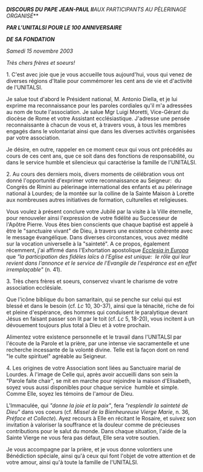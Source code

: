 ***DISCOURS DU PAPE JEAN-PAUL II**AUX PARTICIPANTS AU PÈLERINAGE ORGANISÉ***

***PAR L’UNITALSI POUR LE 100 ANNIVERSAIRE***

***DE SA FONDATION***

*Samedi 15 novembre 2003*

*Très chers frères et soeurs!*

1. C'est avec joie que je vous accueille tous aujourd'hui, vous qui venez de diverses régions d'Italie pour commémorer les cent ans de vie et d'activité de l'UNITALSI.

Je salue tout d'abord le Président national, M. Antonio Diella, et je lui exprime ma reconnaissance pour les paroles cordiales qu'il m'a adressées au nom de toute l'association. Je salue Mgr Luigi Moretti, Vice-Gérant du diocèse de Rome et votre Assistant ecclésiastique. J'adresse une pensée reconnaissante à chacun de vous et, à travers vous, à tous les membres engagés dans le volontariat ainsi que dans les diverses activités organisées par votre association.

Je désire, en outre, rappeler en ce moment ceux qui vous ont précédés au cours de ces cent ans, que ce soit dans des fonctions de responsabilité, ou dans le service humble et silencieux qui caractérise la famille de l'UNITALSI.

2. Au cours des derniers mois, divers moments de célébration vous ont donné l'opportunité d'exprimer votre reconnaissance au Seigneur:  du Congrès de Rimini au pèlerinage international des enfants et au pèlerinage national à Lourdes; de la montée sur la colline de la Sainte Maison à Lorette aux nombreuses autres initiatives de formation, culturelles et religieuses.

Vous voulez à présent conclure votre Jubilé par la visite à la Ville éternelle, pour renouveler ainsi l'expression de votre fidélité au Successeur de l'Apôtre Pierre. Vous êtes bien conscients que chaque baptisé est appelé à être le "sanctuaire vivant" de Dieu, à travers une existence cohérente avec le message évangélique. Dans diverses circonstances, vous avez médité sur la vocation universelle à la "sainteté". A ce propos, également récemment, j'ai affirmé dans l'Exhortation apostolique *[Ecclesia in Europa](/content/john-paul-ii/fr/apost_exhortations/documents/hf_jp-ii_exh_20030628_ecclesia-in-europa.html)* que *"la participation des fidèles laïcs à l'Eglise est unique:  le rôle qui leur revient dans l'annonce et le service de l'Evangile de l'espérance est en effet irremplaçable"* (n. 41).

3. Très chers frères et soeurs, conservez vivant le charisme de votre association ecclésiale.

Que l'icône biblique du bon samaritain, qui se penche sur celui qui est blessé et dans le besoin (cf. *Lc* 10, 30-37), ainsi que la ténacité, riche de foi et pleine d'espérance, des hommes qui conduisent le paralytique devant Jésus en faisant passer son lit par le toit (cf. *Lc* 5, 18-20), vous incitent à un dévouement toujours plus total à Dieu et à votre prochain.

Alimentez votre existence personnelle et le travail dans l'UNITALSI par l'écoute de la Parole et la prière, par une intense vie sacramentelle et une recherche incessante de la volonté divine. Telle est la façon dont on rend "le culte spirituel" agréable au Seigneur.

4. Les origines de votre Association sont liées au Sanctuaire marial de Lourdes. A l'image de Celle qui, après avoir accueilli dans son sein la "Parole faite chair", se mit en marche pour rejoindre la maison d'Elisabeth, soyez vous aussi disponibles pour chaque service  humble et simple. Comme Elle, soyez les témoins de l'amour de Dieu.

L'Immaculée, qui *"donne la joie et la paix"*, fera *"resplendir la sainteté de Dieu"* dans vos coeurs (cf. *Missel de la Bienheureuse Vierge Marie*, n. 36, *Préface et Collecte*). Ayez recours à Elle en récitant le Rosaire, et suivez son invitation à valoriser la souffrance et la douleur comme de précieuses contributions pour le salut du monde. Dans chaque situation, l'aide de la Sainte Vierge ne vous fera pas défaut, Elle sera votre soutien.

Je vous accompagne par la prière, et je vous donne volontiers une Bénédiction spéciale, ainsi qu'à ceux qui font l'objet de votre attention et de votre amour, ainsi qu'à toute la famille de l'UNITALSI.